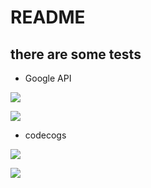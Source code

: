 # README

## there are some tests

- Google API

<img src="http://chart.googleapis.com/chart?cht=tx&chl=\Large 
x=\frac{-b\pm\sqrt{b^2-4ac}}{2a}
" />

<img src="http://chart.googleapis.com/chart?cht=tx&chl=\Large 
\frac{\partial J}{\partial \theta_k^{(j)}}=\sum_{i:r(i,j)=1}{\big((\theta^{(j)})^Tx^{(i)}-y^{(i,j)}\big)x_k^{(i)}}+\lambda \theta_k^{(j)}
" />

- codecogs

<img src="http://latex.codecogs.com/gif.latex?
x=\frac{-b\pm\sqrt{b^2-4ac}}{2a}
" />

<img src="http://latex.codecogs.com/gif.latex?
\frac{\partial J}{\partial \theta_k^{(j)}}=\sum_{i:r(i,j)=1}{\big((\theta^{(j)})^Tx^{(i)}-y^{(i,j)}\big)x_k^{(i)}}+\lambda \theta_k^{(j)}
" />